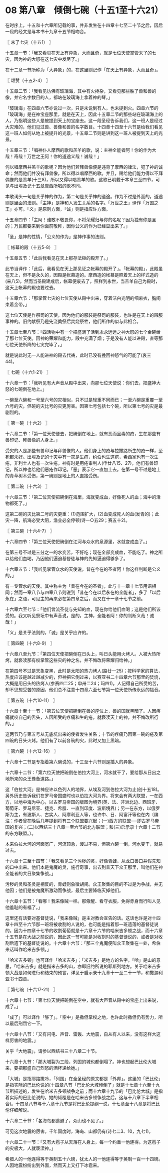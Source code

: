 # 08 第八章　倾倒七碗（十五1至十六21）


在时序上，十五和十六章所记载的事，并非发生在十四章十七至二十节之后，因后一段的经文是与本书十九章十五节相吻合。



〖 末了七灾（十五1） 〗

十五章一节：「我又看见在天上有异象，大而且奇，就是七位天使掌管末了的七灾，因为神的大怒在这七灾中发尽了。」

在十二章一节所称为「大异象」的，在这里则记作「在天上有异象，大而且奇」。



〖 颂赞（十五2-4） 〗

十五章二节：「我看见彷佛有玻璃海，其中有火搀杂，又看见那些胜了兽和兽的像，并它名字数目的人，都站在玻璃海上拿着神的琴。」

「玻璃海」在四章六节亦说过一次，只是未说到有人，也未提到火。四章六节的「玻璃海」是在神宝座那里，就是在天上，因此十五章二节的那些站在玻璃海上的人，乃指明这些人是被提到天上的宝座去。这一段圣经告诉我们，这一班人是经过大灾难的，他们见过兽、兽像和兽的名字数目。十四章十四至十六节是给我们看见这一班人如何从地上被提升的光景，十五章二节则是讲到这一班人被提到天上的光景。

十五章三节：「唱神仆人摩西的歌和羔羊的歌，说：主神全能者阿！你的作为大哉！奇哉！万世之王阿！你的道途义哉！诚哉！」

何以唱摩西并羔羊的歌呢？因为他们若拜兽像便是违背了摩西的律法，犯了神的诚命；然而他们并没有拜兽像，所以得以唱摩西的歌。并且，赐给他们能力得以不拜偶像的是羔羊(十三8)，所以又得以唱羔羊的歌。这歌已明载于本章三至四节，可见与出埃及记十五章摩西所唱的歌不同。

本歌词头一句是关乎神的作为，第二句是关乎神的道途。作为不过是外面的，道途则是里面的法则。「主神」是神和人发生关系的名字。「万世之王」译作「万国之王」亦可。「义」是原则方面，「诚」则是指应许方面。

十五章四节：「主阿！谁敢不敬畏你，不将荣耀归与你的名呢？因为独有你是圣的；万民都要来到你面前敬拜，因你公义的作为已经显出来了。」

「圣」是神的性情，「公义的作为」是神作事的法则。



〖 帐幕的殿（十五5-8） 〗

十五章五节：「此后我看见在天上那存法柜的殿开了。」

此节当译作：「此后，我看见在天上那见证之帐幕的殿开了」。「帐幕的殿」，此殿虽在天上，但不是永久的，因殿是帐幕造的。摩西造的帐幕是照着天上的样式造的(来八5)，然而当圣殿建成后，帐幕便废去了，照样到永世，当羔羊自己为殿时，这天上帐幕的殿也要过去。

十五章六节：「那掌管七灾的七位天使从殿中出来，穿着洁白光明的细麻衣，胸间束着金带。」

这七位天使是作祭司的天使，因为他们的服装是祭司的服装，也许是在天上的殿服事神的。旧约献祭乃是先浇奠祭后焚烧祭牲，他们所作的似与此相合。

十五章七至八节：「四活物中有一个把盛满了活到永永远远之神大怒的七个金碗给了那七位天使。因神的荣耀和能力，殿中充满了烟；于是没有人能以进殿，直等那七位天使所降的七灾完毕了。」

就是说此时无一人能进神的殿去代祷，此时已没有挽回神怒气的可能了(哀三44)。



〖 七碗（十六1-21） 〗

十六章一节：「我听见有大声音从殿中出来，向那七位天使说：你们去，把盛神大怒的七碗倒在地上。」

一碗至六碗和一号至六号的灾相似，只不过是轻重不同而已；一至六碗是重覆一至六号的灾，但碗的灾比号的灾更厉害。因第七号包括七个碗，所以第七号的灾是最剧烈的。



〖 第一碗（十六2） 〗

十六章二节：「第一位天使便去，把碗倒在地上，就有恶而且毒的疮，生在那些有兽印记、拜兽像的人身上。」

受灾的人是那些有兽印记与拜兽像的人。他们身上的疮与拉撒路所生的疮一样，至死都未好。出埃及记的十灾中有一灾是生疮，约伯也生这疮，希西家也有一次生疮，非利士人也有一次生疮。神有时是用疮审判人(申廿八15、27)，他们有兽印记，所以神也给他们恶疮作印记。「恶」表示它一直加上去。在第一号不过是地上的青草树木受伤，第一碗则是地上的人直接受伤。



〖 第二碗（十六3） 〗

十六章三节：「第二位天使把碗倒在海里，海就变成血，好像死人的血；海中的活物都死了。」

这第二碗的灾比第二号的灾更重：(1)范围扩大，(2)血变成死人的血(发青的)；此灾一降，航海必受大阻，渔业必全停顿(诗一○五29；赛五十2)。



〖 第三碗（十六4-7） 〗

十六章四节：「第三位天使把碗倒在江河与众水的泉源里，水就变成血了。」

在第三号不过是三分之一的水变苦，不好吃；现在全部变成血，不能吃了。神之所以给他们血喝，乃因他们逼迫基督徒与神的先知逼迫得够多了。

十六章五节：「我听见掌管众水的天使说，昔在今在的圣者阿！你这样判断是公义的。」

有一专管水的天使。其中称主为「昔在今在的圣者」，此与十一章十七节用语相同；然而一章八节与四章八节则说到「昔在今在以后永在的全能者」，多了「以后永在」之语，可见主的再来必在第四章之后，而又在十一章十七节之前。

十六章六至七节：「他们曾流圣徒与先知的血，现在你给他们血喝；这是他们所该受的。我又听见祭坛中有声音说，是的，主神，全能者阿！你的判断义哉！诚哉！」

「义」是关乎法则的，「诚」是关乎应许的。



〖 第四碗（十六8-9） 〗

十六章八至九节：「第四位天使把碗倒在日头上，叫日头能用火烤人。人被大热所烤，就亵渎那有权掌管这些灾的神之名，并不悔改将荣耀归给神。」

在第四号不过是天象变黑，此时是太阳的热力烤人(路廿一25)；按科学家的算法，热度应该是越过越减少的，但神把它倒过来，以赛亚书二十四章六节那里的焚烧，大概是用日头的热烤人(参赛四二25；申卅二24；玛四1)。人记得自己所受的苦，却不思想受苦的原因，他们总不注意十四章六至七节第一位天使所传永远的福音。



〖 第五碗（十六10-11） 〗

十六章十至十一节：「第五位天使把碗倒在兽的座位上，兽的国就黑暗了。人因疼痛就咬自己的舌头，人因所受的疼痛和生的疮，就亵渎天上的神，并不悔改所行的。」

这两节乃与第五号从无底坑出来的使者发生关系；十节的疼痛乃因第一碗的疮及第四碗的日头火烤。他们有了以前各碗的灾，此时又加上黑暗。



〖 第六碗（十六12-16） 〗

十六章十二节是专指着第六碗说的，十三至十六节则是插入的异象。

十六章十二节：「第六位天使把碗倒在伯拉大河上，河水就干了，要给那从日出之地所来的众王豫备道路。」

这「伯拉大河」是神应许以色列人的地界，从埃及河到伯拉大河为止(创十五18)。另外历史告诉我们在罗马帝国盛时也以伯拉大河为界。将来会有两大联盟，一在西方，以地中海为中心，以古罗马帝国的版图为境界(英、法、非洲北边、西班牙、葡萄牙、罗马尼亚、捷克、希腊、一直到印度、波斯境界)；另一在东方，以俄罗斯为主，有波斯人、古实人、阿摩利亚人等，也许中、日、阿富汗等也在内〔编注：作者曾在晚后几年提到将有三个联盟要兴起；(一)西方的联盟──即古罗马帝国的复兴；(二)以西结三十八章一至六节的北方联盟；和(三)启示录十六章十二节的东方联盟。〕。

本来伯拉大河的河面宽广，河流顶急，渡过不易，但第六碗一倒，河水变干，就易过去。

十六章十三至十四节：「我又看见三个污秽的灵，好像青蛙，从龙口兽口并假先知的口中出来。他们本是鬼魔的灵，施行奇事，出去到普天下众王那里，叫他们在神全能者的大日聚集争战。」

污秽的灵和圣灵是相反的，青蛙则象徵胡闹。众王聚集的目的不过是为争战，并无他因；他们是被鬼魔所激动而争战，最后主要降临灭掉他们。

十六章十五节：「看哪！我来像贼一样。那儆醒、看守衣服，免得赤身而行叫人见他羞耻的有福了。」

这里还有话要对基督徒说，「我来像贼」是主对教会宣告的话。这话也许是对十四章十四至十六节那一班将被收割的人说的，也可能是指着那一班遗落的基督徒说的。因为十四章十七节的收割葡萄就是十六章十六节的哈米吉多顿之战，而十六章十五节是在大战之前说的，因此这一节可能是对收割时的基督徒说的，或者是对收割后遗下的基督徒说的。十六章十六节：「那三个鬼魔便叫众王聚集在一处，希伯来话叫作哈米吉多顿。」

「哈米吉多顿」也可译作「哈米吉多」；「米吉多」是地方的名字，「哈」是山的意思，「哈米吉多」就是指米吉多的山，亦即旧约所说的耶斯列地方。关于哈米吉多顿大战是如何进行和结束的预言，详见于启示录十九章十一至二十一节，和撒迦利亚书十四章。



〖 第七碗（十六17-21） 〗

十六章十七节：「第七位天使把碗倒在空中，就有大声音从殿中的宝座上出来说，成了。」

「成了」可以译作「够了」。「空中」是撒但掌权之地，也许此时撒但仍有势力，所以最后刑罚它一下。

十六章十八节：「又有闪电、声音、雷轰、大地震，自从有人以来，没有这样大这样厉害的地震。」

关乎「大地震」，请参以西结书三十八章二十节。

十六章十九节：「那大城裂为三段，列国的城也都倒塌了。神也想起巴比伦大城来，要把那盛自己烈怒的酒杯递给她。」

「大城」是指耶路撒冷，「列国」在全圣经的原文都是「外邦」。这里的「巴比伦」是指实际的巴比伦说的(十四章八节「巴比伦大城倾倒了」就是十七章十六至十九节所描述的，发生在哈米吉多顿战争之前；而十六章十九节的「巴比伦大城」是指着实际的巴比伦说的，她的倾覆是在哈米吉多顿争战之后，这与十八章下半章相合)。十四章八节与十六章十九节是将巴比伦提纲一说，十七章至十八章是将巴比伦仔细解说。

十六章二十节：「各海岛都逃避了，众山也不见了。」

可见这次地震的厉害。千年国度时，海岛、山都仍有(诗七二3、10，九七1)。

十六章二十一节：「又有大雹子从天落在人身上，每一个约重一他连得。为这雹子的灾极大，人就亵渎神。」

希腊人的一他连得等于英制五十六磅，犹太人的一他连得等于英制一百一十四磅。人因地震纷纷出到外面，然而天上又打下冰雹来。

